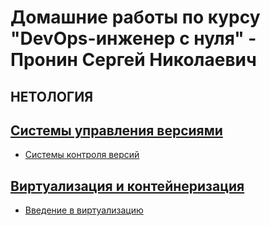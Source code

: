 # Домашние работы по курсу "DevOps-инженер с нуля" - Пронин Сергей Николаевич
НЕТОЛОГИЯ
---
## [Системы управления версиями](git_hw)
- [Системы контроля версий](git_hw/git-01.md)

## [Виртуализация и контейнеризация](virt_hw)
-  [Введение в виртуализацию](virt_hw/virt-01.md)

